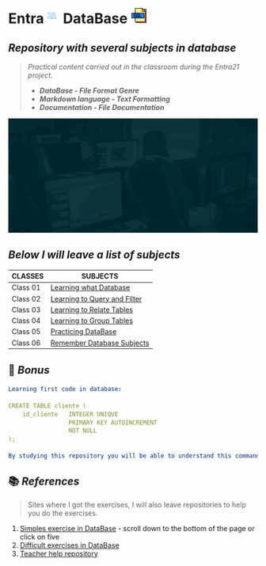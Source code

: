 # Entra![](./entra21numero.png) DataBase ![](./arquivo-sql.png)

## _Repository with several subjects in database_

> _Practical content carried out in the classroom during the Entra21 project._
>
> - **_DataBase - File Format Genre_**
> - **_Markdown language - Text Formatting_**
> - **_Documentation - File Documentation_**

![Gif Entra21](https://raw.githubusercontent.com/seiler-emerson/Entra21_Logica_Java_2022/main/gif/entra21.gif)

## _Below I will leave a list of subjects_

| CLASSES | SUBJECTS |
|------|---------|
|Class 01 |[Learning what Database](/Class_01)
|Class 02 |[Learning to Query and Filter](/Class_02)
|Class 03 |[Learning to Relate Tables](/Class_03)
|Class 04 |[Learning to Group Tables](/Class_04)
|Class 05 |[Practicing DataBase](/Class_05)
|Class 06 |[Remember Database Subjects](/Class_06)

## 🎫 _Bonus_

```yaml
Learning first code in database:

CREATE TABLE cliente (
    id_cliente   INTEGER UNIQUE
                 PRIMARY KEY AUTOINCREMENT
                 NOT NULL
);

By studying this repository you will be able to understand this command:
```

## 📚 _References_ 

> Sites where I got the exercises, I will also leave repositories to help you do the exercises.

1. [Simples exercise in DataBase](https://oliota.com/curso_detalhe/entra21-22-06-2022-banco-dados-relacional/1655902570366) - scroll down to the bottom of the page or click on five 
2. [Difficult exercises in DataBase](https://www.ic.unicamp.br/~rocha/teaching/2012s2/mc536/listas/lista-01-respostas.pdf)
3. [Teacher help repository](https://github.com/oliota/entra21-aulas-bancos-relacionais)

